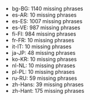 - bg-BG: 1140 missing phrases
- es-AR: 10 missing phrases
- es-ES: 1007 missing phrases
- es-VE: 987 missing phrases
- fi-FI: 984 missing phrases
- fr-FR: 10 missing phrases
- it-IT: 10 missing phrases
- ja-JP: 48 missing phrases
- ko-KR: 10 missing phrases
- nl-NL: 10 missing phrases
- pl-PL: 10 missing phrases
- ru-RU: 59 missing phrases
- zh-Hans: 39 missing phrases
- zh-Hant: 175 missing phrases
